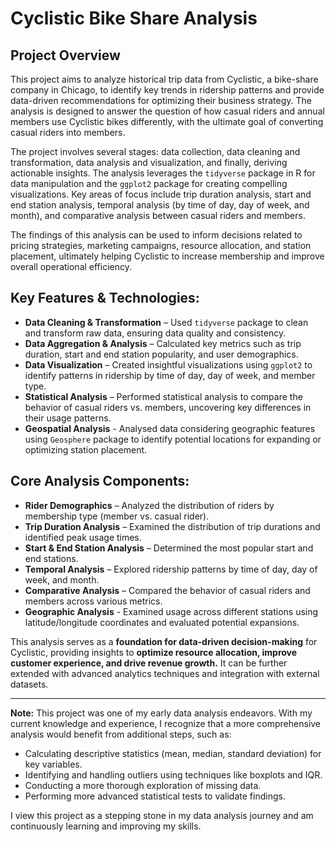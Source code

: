 # Cyclistic Bike Share Analysis

## Project Overview

This project aims to analyze historical trip data from Cyclistic, a bike-share company in Chicago, to identify key trends in ridership patterns and provide data-driven recommendations for optimizing their business strategy. The analysis is designed to answer the question of how casual riders and annual members use Cyclistic bikes differently, with the ultimate goal of converting casual riders into members.

The project involves several stages: data collection, data cleaning and transformation, data analysis and visualization, and finally, deriving actionable insights. The analysis leverages the `tidyverse` package in R for data manipulation and the `ggplot2` package for creating compelling visualizations. Key areas of focus include trip duration analysis, start and end station analysis, temporal analysis (by time of day, day of week, and month), and comparative analysis between casual riders and members.

The findings of this analysis can be used to inform decisions related to pricing strategies, marketing campaigns, resource allocation, and station placement, ultimately helping Cyclistic to increase membership and improve overall operational efficiency.

## Key Features & Technologies:

*   **Data Cleaning & Transformation** – Used `tidyverse` package to clean and transform raw data, ensuring data quality and consistency.
*   **Data Aggregation & Analysis** – Calculated key metrics such as trip duration, start and end station popularity, and user demographics.
*   **Data Visualization** – Created insightful visualizations using `ggplot2` to identify patterns in ridership by time of day, day of week, and member type.
*   **Statistical Analysis** – Performed statistical analysis to compare the behavior of casual riders vs. members, uncovering key differences in their usage patterns.
*   **Geospatial Analysis** - Analysed data considering geographic features using `Geosphere` package to identify potential locations for expanding or optimizing station placement.

## Core Analysis Components:

*   **Rider Demographics** – Analyzed the distribution of riders by membership type (member vs. casual rider).
*   **Trip Duration Analysis** – Examined the distribution of trip durations and identified peak usage times.
*   **Start & End Station Analysis** – Determined the most popular start and end stations.
*   **Temporal Analysis** – Explored ridership patterns by time of day, day of week, and month.
*   **Comparative Analysis** – Compared the behavior of casual riders and members across various metrics.
*   **Geographic Analysis** - Examined usage across different stations using latitude/longitude coordinates and evaluated potential expansions.

This analysis serves as a **foundation for data-driven decision-making** for Cyclistic, providing insights to **optimize resource allocation, improve customer experience, 
and drive revenue growth.** It can be further extended with advanced analytics techniques and integration with external datasets.

---

**Note:** This project was one of my early data analysis endeavors. With my current knowledge and experience, I recognize that a more comprehensive analysis would benefit from additional steps, such as:

*   Calculating descriptive statistics (mean, median, standard deviation) for key variables.
*   Identifying and handling outliers using techniques like boxplots and IQR.
*   Conducting a more thorough exploration of missing data.
*   Performing more advanced statistical tests to validate findings.

I view this project as a stepping stone in my data analysis journey and am continuously learning and improving my skills.
